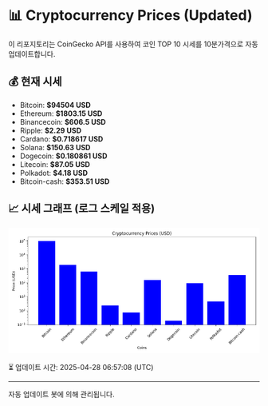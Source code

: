 
# 📊 Cryptocurrency Prices (Updated)

이 리포지토리는 CoinGecko API를 사용하여 코인 TOP 10 시세를 10분가격으로 자동 업데이트합니다.

## 💰 현재 시세
- Bitcoin: **$94504 USD**
- Ethereum: **$1803.15 USD**
- Binancecoin: **$606.5 USD**
- Ripple: **$2.29 USD**
- Cardano: **$0.718617 USD**
- Solana: **$150.63 USD**
- Dogecoin: **$0.180861 USD**
- Litecoin: **$87.05 USD**
- Polkadot: **$4.18 USD**
- Bitcoin-cash: **$353.51 USD**

## 📈 시세 그래프 (로그 스케일 적용)
![Crypto Prices](crypto_prices.png)

⏳ 업데이트 시간: 2025-04-28 06:57:08 (UTC)

---
자동 업데이트 봇에 의해 관리됩니다.
